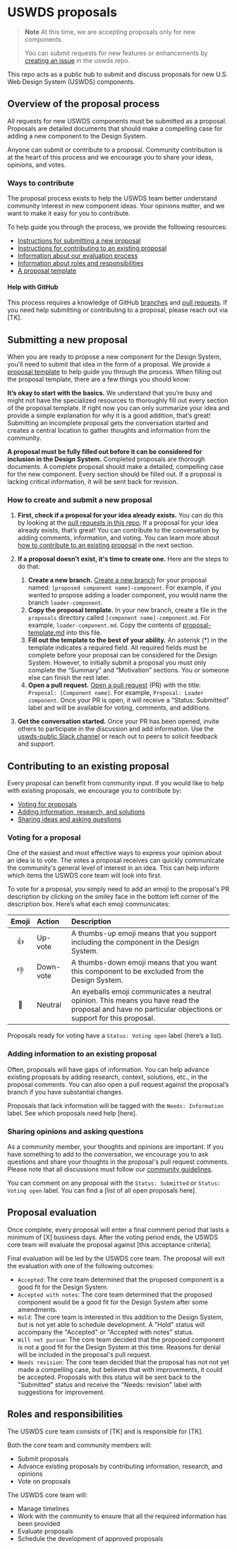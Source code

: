 # USWDS proposals

> **Note**
> At this time, we are accepting proposals only for new components. 
>
> You can submit requests for new features or enhancements by [creating an issue](https://github.com/uswds/uswds/issues/new/choose) in the uswds repo.

This repo acts as a public hub to submit and discuss proposals for new U.S. Web Design System (USWDS) components.

## Overview of the proposal process

All requests for new USWDS components must be submitted as a proposal. Proposals are detailed documents that should make a compelling case for adding a new component to the Design System.

Anyone can submit or contribute to a proposal. Community contribution is at the heart of this process and we encourage you to share your ideas, opinions, and votes.

### Ways to contribute

The proposal process exists to help the USWDS team better understand community interest in new component ideas. Your opinions matter, and we want to make it easy for you to contribute.

To help guide you through the process, we provide the following resources:

- [Instructions for submitting a new proposal](#submitting-a-new-proposal)
- [Instructions for contributing to an existing proposal](#contributing-to-an-existing-proposal)
- [Information about our evaluation process](#proposal-evaluation)
- [Information about roles and responsibilities](#roles-and-responsibilities)
- [A proposal template](https://github.com/amyleadem/uswds-proposals/blob/main/proposals/_proposal-template.md)


#### Help with GitHub

This process requires a knowledge of GitHub [branches](https://docs.github.com/en/pull-requests/collaborating-with-pull-requests/proposing-changes-to-your-work-with-pull-requests/about-branches) and [pull requests](https://docs.github.com/en/pull-requests/collaborating-with-pull-requests/proposing-changes-to-your-work-with-pull-requests/about-pull-requests). If you need help submitting or contributing to a proposal, please reach out via [TK].

## Submitting a new proposal

When you are ready to propose a new component for the Design System, you'll need to submit that idea in the form of a proposal. We provide a [proposal template](https://github.com/amyleadem/uswds-proposals/blob/main/proposals/_proposal-template.md) to help guide you through the process. When filling out the proposal template, there are a few things you should know:

**It’s okay to start with the basics.** We understand that you’re busy and might not have the specialized resources to thoroughly fill out every section of the proposal template. If right now you can only summarize your idea and provide a simple explanation for why it is a good addition, that’s great! Submitting an incomplete proposal gets the conversation started and creates a central location to gather thoughts and information from the community.

**A proposal must be fully filled out before it can be considered for inclusion in the Design System.** Completed proposals are thorough documents. A complete proposal should make a detailed, compelling case for the new component. Every section should be filled out. If a proposal is lacking critical information, it will be sent back for revision. 

### How to create and submit a new proposal

1. **First, check if a proposal for your idea already exists.** You can do this by looking at the [pull requests in this repo](https://github.com/amyleadem/uswds-proposals/pulls). If a proposal for your idea already exists, that’s great! You can contribute to the conversation by adding comments, information, and voting. You can learn more about [how to contribute to an existing proposal](#contributing-to-an-existing-proposal) in the next section.

1. **If a proposal doesn't exist, it's time to create one.** Here are the steps to do that:
    1. **Create a new branch.** [Create a new branch](https://docs.github.com/en/pull-requests/collaborating-with-pull-requests/proposing-changes-to-your-work-with-pull-requests/creating-and-deleting-branches-within-your-repository) for your proposal named: `[proposed component name]-component`. For example, if you wanted to propose adding a loader component, you would name the branch `loader-component`.
    1. **Copy the proposal template.** In your new branch, create a file in the `proposals` directory called `[component name]-component.md`. For example, `loader-component.md`. Copy the contents of [proposal-template.md](https://github.com/amyleadem/uswds-proposals/blob/add-readme-and-template/proposals/proposal-template.md) into this file.
    1. **Fill out the template to the best of your ability.**  An asterisk (*) in the template indicates a required field. All required fields must be complete before your proposal can be considered for the Design System. However, to initially submit a proposal you must only complete the “Summary” and “Motivation” sections. You or someone else can finish the rest later.
    1. **Open a pull request.** [Open a pull request](https://docs.github.com/en/pull-requests/collaborating-with-pull-requests/proposing-changes-to-your-work-with-pull-requests/creating-a-pull-request) (PR) with the title: `Proposal: [Component name]`. For example, `Proposal: Loader component`. Once your PR is open, it will receive a "Status: Submitted" label and will be available for voting, comments, and additions.

1. **Get the conversation started.** Once your PR has been opened, invite others to participate in the discussion and add information. Use the [uswds-public Slack channel](https://gsa-tts.slack.com/archives/C3F14AHSQ) or reach out to peers to solicit feedback and support.

## Contributing to an existing proposal

Every proposal can benefit from community input. If you would like to help with existing proposals, we encourage you to contribute by:

- [Voting for proposals](#voting-for-a-proposal)
- [Adding information, research, and solutions](#adding-information-to-an-existing-proposal)
- [Sharing ideas and asking questions](#sharing-opinions-and-asking-questions)

### Voting for a proposal

One of the easiest and most effective ways to express your opinion about an idea is to vote. The votes a proposal receives can quickly communicate the community's general level of interest in an idea. This can help inform which items the USWDS core team will look into first.

To vote for a proposal, you simply need to add an emoji to the proposal's PR description by clicking on the smiley face in the bottom left corner of the description box. Here’s what each emoji communicates:

| Emoji            | Action | Description |
| :----------------------------: | :-------------- | :--------- |
| 👍 | Up-vote |   A thumbs-up emoji means that you support including the component in the Design System.    |
| 👎 | Down-vote | A thumbs-down emoji means that you want this component to be excluded from the Design System.   |
| 👀 | Neutral | An eyeballs emoji communicates a neutral opinion. This means you have read the proposal and have no particular objections or support for this proposal. |

Proposals ready for voting have a `Status: Voting open` label (here’s a list).

### Adding information to an existing proposal

Often, proposals will have gaps of information. You can help advance existing proposals by adding research, context, solutions, etc., in the proposal comments. You can also open a pull request against the proposal’s branch if you have substantial changes.

Proposals that lack information will be tagged with the  `Needs: Information` label. See which proposals need help [here].

### Sharing opinions and asking questions

As a community member, your thoughts and opinions are important. If you have something to add to the conversation, we encourage you to ask questions and share your thoughts in the proposal's pull request comments. Please note that all discussions must follow our [community guidelines](https://designsystem.digital.gov/about/community/#community-conduct).

You can comment on any proposal with the `Status: Submitted` or `Status: Voting open` label. You can find a [list of all open proposals here].

## Proposal evaluation

Once complete, every proposal will enter a final comment period that lasts a minimum of [X] business days. After the voting period ends, the USWDS core team will evaluate the proposal against [this acceptance criteria]. 

Final evaluation will be led by the USWDS core team. The proposal will exit the evaluation with one of the following outcomes:

- `Accepted`: The core team determined that the proposed component is a good fit for the Design System. 
- `Accepted with notes`: The core team determined that the proposed component would be a good fit for the Design System after some amendments.
- `Hold`: The core team is interested in this addition to the Design System, but is not yet able to schedule development. A "Hold" status will accompany the "Accepted" or "Accepted with notes" status.
- `Will not pursue`: The core team decided that the proposed component is not a good fit for the Design System at this time. Reasons for denial will be included in the proposal's pull request.
- `Needs revision`: The core team decided that the proposal has not not yet made a compelling case, but believes that with improvements, it could be accepted. Proposals with this status will be sent back to the "Submitted" status and receive the "Needs: revision" label with suggestions for improvement.

## Roles and responsibilities

The USWDS core team consists of [TK] and is responsible for [TK].

Both the core team and community members will:

- Submit proposals 
- Advance existing proposals by contributing information, research, and opinions
- Vote on proposals

The USWDS core team will:

- Manage timelines
- Work with the community to ensure that all the required information has been provided
- Evaluate proposals
- Schedule the development of approved proposals
